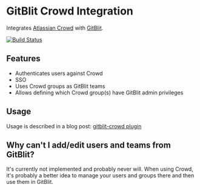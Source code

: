 GitBlit Crowd Integration
=========================

Integrates [Atlassian Crowd](http://www.atlassian.com/software/crowd/) with [GitBlit](http://gitblit.com).

[![Build Status](https://pingunaut.com/jenkins/buildStatus/icon?job=gitblit-crowd)](https://pingunaut.com/jenkins/job/gitblit-crowd/)

Features
--------

* Authenticates users against Crowd
* SSO
* Uses Crowd groups as GitBlit teams
* Allows defining which Crowd group(s) have GitBlit admin privileges

Usage
-----
Usage is described in a blog post: [gitblit-crowd plugin](https://pingunaut.com/blog/2015/06/05/gitblit-crowd-plugin/)


Why can't I add/edit users and teams from GitBlit?
--------------------------------------------------

It's currently not implemented and probably never will. When using Crowd, it's probably a better idea to manage your users and groups there and then use them in GitBlit.
 

